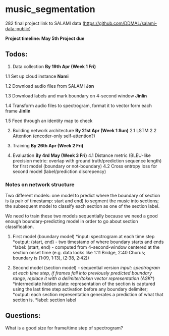 # music_segmentation
282 final project
link to SALAMI data (https://github.com/DDMAL/salami-data-public)

**Project timeline: May 5th Project due**

## Todos:
1. Data collection **By 19th Apr (Week 1 Fri)**

1.1 Set up cloud instance **Nami**

1.2 Download audio files from SALAMI **Jon**

1.3 Download labels and mark boundary on 4-second window **Jinlin**

1.4 Transform audio files to spectrogram, format it to vector form each frame **Jinlin**

1.5 Feed through an identity map to check

2. Building network architecture **By 21st Apr (Week 1 Sun)**
2.1 LSTM
2.2 Attention (encoder-only self-attention?)

3. Training **By 26th Apr (Week 2 Fri)**

4. Evaluation **By 4rd May (Week 3 Fri)**
4.1 Distance metric (BLEU-like precision metric: overlap with ground truth/prediction sequence length) for first model (boundary or not-boundary)
4.2 Cross entropy loss for second model (label/prediction discrepency)

### Notes on network structure
Two different models: one model to predict where the boundary of section is (a pair of timestamp: start and end) to segment the music into sections; the subsequent model to classify each section as one of the section label.

We need to train these two models sequentially because we need a good enough boundary-predicting model in order to go about section classification. 

1. First model (boundary model)
*input: spectrogram at each time step
*output: (start, end) - two timestamp of where boundary starts and ends
*label: (start, end) - computed from 4-second-window centered at the section onset time (e.g. data looks like 1:11 Bridge, 2:40 Chorus; boundary is (1:09, 1:13), (2:38, 2:42))

2. Second model (section model) - sequential version 
*input: spectrogram at each time step, if frames fall into previously predicted boundary range, replace it with a delimiter/token vector representation (ASK**)
*intermediate hidden state: representation of the section is captured using the last time step activation before any boundary delimiter; 
*output: each section representation generates a prediction of what that section is.
*label: section label

## Questions:
What is a good size for frame/time step of spectrogram? 

